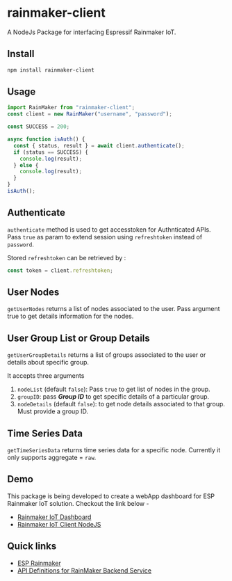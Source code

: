 # rainmaker-client

A NodeJs Package for interfacing Espressif Rainmaker IoT.

## Install

```bash
npm install rainmaker-client
```

## Usage

```js
import RainMaker from "rainmaker-client";
const client = new RainMaker("username", "password");

const SUCCESS = 200;

async function isAuth() {
  const { status, result } = await client.authenticate();
  if (status == SUCCESS) {
    console.log(result);
  } else {
    console.log(result);
  }
}
isAuth();
```

## Authenticate

`authenticate` method is used to get accesstoken for Authnticated APIs. Pass `true` as param to extend session using `refreshtoken` instead of `password`.

Stored `refreshtoken` can be retrieved by :

```js
const token = client.refreshtoken;
```

## User Nodes

`getUserNodes` returns a list of nodes associated to the user. Pass argument true to get details information for the nodes.

## User Group List or Group Details

`getUserGroupDetails` returns a list of groups associated to the user or details about specific group.

It accepts three arguments

1. `nodeList` (default `false`): Pass `true` to get list of nodes in the group.
2. `groupID`: pass **_Group ID_** to get specific details of a particular group.
3. `nodeDetails` (default `false`): to get node details associated to that group. Must provide a group ID.

## Time Series Data

`getTimeSeriesData` returns time series data for a specific node. Currently it only supports aggregate = `raw`.

## Demo

This package is being developed to create a webApp dashboard for ESP Rainmaker IoT solution. Checkout the link below -

- [Rainmaker IoT Dashboard](https://sahilkhanna.github.io/rainmaker-iot-dashboard/)
- [Rainmaker IoT Client NodeJS](https://github.com/sahilkhanna/rainmaker-iot-client-nodejs)

## Quick links

- [ESP Rainmaker](https://rainmaker.espressif.com/)
- [API Definitions for RainMaker Backend Service](https://swaggerapis.rainmaker.espressif.com/)
